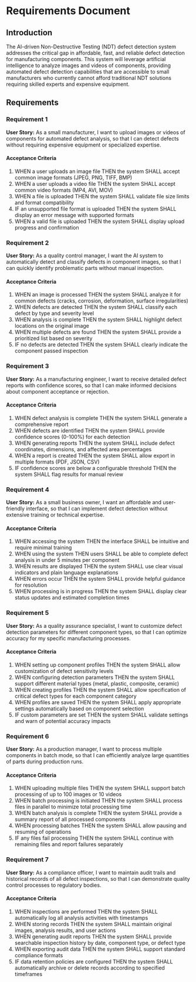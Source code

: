 # Requirements Document

## Introduction

The AI-driven Non-Destructive Testing (NDT) defect detection system addresses the critical gap in affordable, fast, and reliable defect detection for manufacturing components. This system will leverage artificial intelligence to analyze images and videos of components, providing automated defect detection capabilities that are accessible to small manufacturers who currently cannot afford traditional NDT solutions requiring skilled experts and expensive equipment.

## Requirements

### Requirement 1

**User Story:** As a small manufacturer, I want to upload images or videos of components for automated defect analysis, so that I can detect defects without requiring expensive equipment or specialized expertise.

#### Acceptance Criteria

1. WHEN a user uploads an image file THEN the system SHALL accept common image formats (JPEG, PNG, TIFF, BMP)
2. WHEN a user uploads a video file THEN the system SHALL accept common video formats (MP4, AVI, MOV)
3. WHEN a file is uploaded THEN the system SHALL validate file size limits and format compatibility
4. IF an unsupported file format is uploaded THEN the system SHALL display an error message with supported formats
5. WHEN a valid file is uploaded THEN the system SHALL display upload progress and confirmation

### Requirement 2

**User Story:** As a quality control manager, I want the AI system to automatically detect and classify defects in component images, so that I can quickly identify problematic parts without manual inspection.

#### Acceptance Criteria

1. WHEN an image is processed THEN the system SHALL analyze it for common defects (cracks, corrosion, deformation, surface irregularities)
2. WHEN defects are detected THEN the system SHALL classify each defect by type and severity level
3. WHEN analysis is complete THEN the system SHALL highlight defect locations on the original image
4. WHEN multiple defects are found THEN the system SHALL provide a prioritized list based on severity
5. IF no defects are detected THEN the system SHALL clearly indicate the component passed inspection

### Requirement 3

**User Story:** As a manufacturing engineer, I want to receive detailed defect reports with confidence scores, so that I can make informed decisions about component acceptance or rejection.

#### Acceptance Criteria

1. WHEN defect analysis is complete THEN the system SHALL generate a comprehensive report
2. WHEN defects are identified THEN the system SHALL provide confidence scores (0-100%) for each detection
3. WHEN generating reports THEN the system SHALL include defect coordinates, dimensions, and affected area percentages
4. WHEN a report is created THEN the system SHALL allow export in multiple formats (PDF, JSON, CSV)
5. IF confidence scores are below a configurable threshold THEN the system SHALL flag results for manual review

### Requirement 4

**User Story:** As a small business owner, I want an affordable and user-friendly interface, so that I can implement defect detection without extensive training or technical expertise.

#### Acceptance Criteria

1. WHEN accessing the system THEN the interface SHALL be intuitive and require minimal training
2. WHEN using the system THEN users SHALL be able to complete defect analysis in under 5 minutes per component
3. WHEN results are displayed THEN the system SHALL use clear visual indicators and plain language explanations
4. WHEN errors occur THEN the system SHALL provide helpful guidance for resolution
5. WHEN processing is in progress THEN the system SHALL display clear status updates and estimated completion times

### Requirement 5

**User Story:** As a quality assurance specialist, I want to customize defect detection parameters for different component types, so that I can optimize accuracy for my specific manufacturing processes.

#### Acceptance Criteria

1. WHEN setting up component profiles THEN the system SHALL allow customization of defect sensitivity levels
2. WHEN configuring detection parameters THEN the system SHALL support different material types (metal, plastic, composite, ceramic)
3. WHEN creating profiles THEN the system SHALL allow specification of critical defect types for each component category
4. WHEN profiles are saved THEN the system SHALL apply appropriate settings automatically based on component selection
5. IF custom parameters are set THEN the system SHALL validate settings and warn of potential accuracy impacts

### Requirement 6

**User Story:** As a production manager, I want to process multiple components in batch mode, so that I can efficiently analyze large quantities of parts during production runs.

#### Acceptance Criteria

1. WHEN uploading multiple files THEN the system SHALL support batch processing of up to 100 images or 10 videos
2. WHEN batch processing is initiated THEN the system SHALL process files in parallel to minimize total processing time
3. WHEN batch analysis is complete THEN the system SHALL provide a summary report of all processed components
4. WHEN processing batches THEN the system SHALL allow pausing and resuming of operations
5. IF any files fail processing THEN the system SHALL continue with remaining files and report failures separately

### Requirement 7

**User Story:** As a compliance officer, I want to maintain audit trails and historical records of all defect inspections, so that I can demonstrate quality control processes to regulatory bodies.

#### Acceptance Criteria

1. WHEN inspections are performed THEN the system SHALL automatically log all analysis activities with timestamps
2. WHEN storing records THEN the system SHALL maintain original images, analysis results, and user actions
3. WHEN generating audit reports THEN the system SHALL provide searchable inspection history by date, component type, or defect type
4. WHEN exporting audit data THEN the system SHALL support standard compliance formats
5. IF data retention policies are configured THEN the system SHALL automatically archive or delete records according to specified timeframes